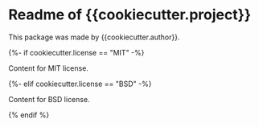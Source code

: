 # Readme of {{cookiecutter.project}}

This package was made by {{cookiecutter.author}}.

{%- if cookiecutter.license == "MIT" -%}

Content for MIT license.

{%- elif cookiecutter.license == "BSD" -%}

Content for BSD license.

{% endif %}
